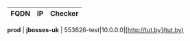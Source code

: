 | FQDN | IP  | Checker |
| ---- | --- | ------- |
**prod**
 | **jbosses-uk** |
553626-test|10.0.0.0|[http://tut.by](tut.by) 
